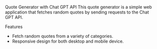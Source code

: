 

Quote Generator with Chat GPT API
This quote generator is a simple web application that fetches random quotes by sending requests to the Chat GPT API.

Features
- Fetch random quotes from a variety of categories. 
- Responsive design for both desktop and mobile device.



